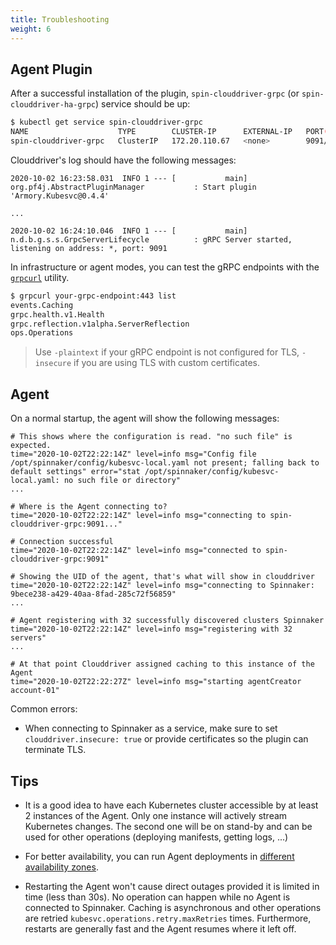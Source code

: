 ```yaml
---
title: Troubleshooting
weight: 6
---
```


## Agent Plugin

After a successful installation of the plugin, `spin-clouddriver-grpc` (or `spin-clouddriver-ha-grpc`) service should be up:

```bash
$ kubectl get service spin-clouddriver-grpc
NAME                    TYPE        CLUSTER-IP      EXTERNAL-IP   PORT(S)    AGE
spin-clouddriver-grpc   ClusterIP   172.20.110.67   <none>        9091/TCP   30s
```

Clouddriver's log should have the following messages:

```
2020-10-02 16:23:58.031  INFO 1 --- [           main] org.pf4j.AbstractPluginManager           : Start plugin 'Armory.Kubesvc@0.4.4'

...

2020-10-02 16:24:10.046  INFO 1 --- [           main] n.d.b.g.s.s.GrpcServerLifecycle          : gRPC Server started, listening on address: *, port: 9091
```


In infrastructure or agent modes, you can test the gRPC endpoints with the
[`grpcurl`](https://github.com/fullstorydev/grpcurl) utility.

```bash
$ grpcurl your-grpc-endpoint:443 list
events.Caching
grpc.health.v1.Health
grpc.reflection.v1alpha.ServerReflection
ops.Operations
```

> Use `-plaintext` if your gRPC endpoint is not configured for TLS, `-insecure` if you are using TLS with custom certificates.


## Agent

On a normal startup, the agent will show the following messages:

```
# This shows where the configuration is read. "no such file" is expected.
time="2020-10-02T22:22:14Z" level=info msg="Config file /opt/spinnaker/config/kubesvc-local.yaml not present; falling back to default settings" error="stat /opt/spinnaker/config/kubesvc-local.yaml: no such file or directory"
...

# Where is the Agent connecting to?
time="2020-10-02T22:22:14Z" level=info msg="connecting to spin-clouddriver-grpc:9091..."

# Connection successful
time="2020-10-02T22:22:14Z" level=info msg="connected to spin-clouddriver-grpc:9091"

# Showing the UID of the agent, that's what will show in clouddriver
time="2020-10-02T22:22:14Z" level=info msg="connecting to Spinnaker: 9bece238-a429-40aa-8fad-285c72f56859"
...

# Agent registering with 32 successfully discovered clusters Spinnaker
time="2020-10-02T22:22:14Z" level=info msg="registering with 32 servers"
...

# At that point Clouddriver assigned caching to this instance of the Agent
time="2020-10-02T22:22:27Z" level=info msg="starting agentCreator account-01"
```

Common errors:
- When connecting to Spinnaker as a service, make sure to set `clouddriver.insecure: true` or provide certificates so the plugin can terminate TLS.

## Tips

- It is a good idea to have each Kubernetes cluster accessible by at least 2 instances of the Agent. Only one instance will actively stream Kubernetes changes. The second one will be on stand-by and can be used for other operations (deploying manifests, getting logs, ...)

- For better availability, you can run Agent deployments in [different availability zones](https://kubernetes.io/docs/concepts/scheduling-eviction/assign-pod-node/#affinity-and-anti-affinity).

- Restarting the Agent won't cause direct outages provided it is limited in time (less than 30s). No operation can happen while no Agent is connected to Spinnaker. Caching is asynchronous and other operations are retried `kubesvc.operations.retry.maxRetries` times. Furthermore, restarts are generally fast and the Agent resumes where it left off.



